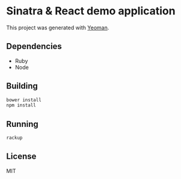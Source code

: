 # Sinatra & React demo application

This project was generated with [Yeoman](https://www.npmjs.com/package/generator-sinatra).

## Dependencies

- Ruby
- Node

## Building

```sh
bower install 
npm install
```

## Running 
```sh
rackup
```

## License
MIT
